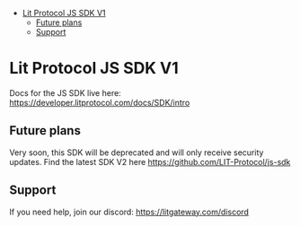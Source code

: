 <!-- START doctoc generated TOC please keep comment here to allow auto update -->
<!-- DON'T EDIT THIS SECTION, INSTEAD RE-RUN doctoc TO UPDATE -->

- [Lit Protocol JS SDK V1](#lit-protocol-js-sdk-v1)
  - [Future plans](#future-plans)
  - [Support](#support)

<!-- END doctoc generated TOC please keep comment here to allow auto update -->

# Lit Protocol JS SDK V1

Docs for the JS SDK live here: https://developer.litprotocol.com/docs/SDK/intro

## Future plans

Very soon, this SDK will be deprecated and will only receive security updates. Find the latest SDK V2 here https://github.com/LIT-Protocol/js-sdk

## Support

If you need help, join our discord: https://litgateway.com/discord
